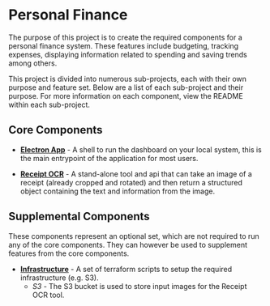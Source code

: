 # Personal Finance
The purpose of this project is to create the required components for a
personal finance system. These features include budgeting, tracking 
expenses, displaying information related to spending and saving trends 
among others.

This project is divided into numerous sub-projects, each with their own
purpose and feature set. Below are a list of each sub-project and their
purpose. For more information on each component, view the README within
each sub-project.

## Core Components
* **[Electron App](./electron-app/README.md)** - A shell to run the 
dashboard on your local system, this is the main entrypoint of the 
application for most users.

* **[Receipt OCR](./receipt-ocr/README.md)** - A stand-alone tool and 
api that can take an image of a receipt (already cropped and rotated) 
and then return a structured object containing the text and information
from the image.

## Supplemental Components
These components represent an optional set, which are not required to
run any of the core components. They can however be used to supplement
features from the core components.

* **[Infrastructure](./infrastructure/README.md)** - A set of 
  terraform scripts to setup the required infrastructure (e.g. S3).
  * *S3* - The S3 bucket is used to store input images for the 
  Receipt OCR tool.
 

